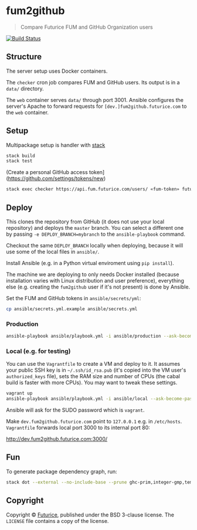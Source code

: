 # fum2github

> Compare Futurice FUM and GitHub Organization users

[![Build Status](https://travis-ci.org/futurice/fum2github.svg?branch=master)](https://travis-ci.org/futurice/fum2github)

## Structure

The server setup uses Docker containers.

The `checker` cron job compares FUM and GitHub users.
Its output is in a `data/` directory.

The `web` container serves `data/` through port 3001.
Ansible configures the server's Apache to forward requests for
`[dev.]fum2github.futurice.com` to the `web` container.

## Setup

Multipackage setup is handler with [stack](https://github.com/commercialhaskell/stack)

```bash
stack build
stack test
```

(Create a personal GitHub access token](https://github.com/settings/tokens/new)

```bash
stack exec checker https://api.fum.futurice.com/users/ «fum-token» futurice «github-token»
```

## Deploy

This clones the repository from GitHub (it does not use your local repository)
and deploys the `master` branch.
You can select a different one by passing `-e DEPLOY_BRANCH=mybranch`
to the `ansible-playbook` command.

Checkout the same `DEPLOY_BRANCH` locally when deploying, because it will use
some of the local files in `ansible/`.

Install Ansible (e.g. in a Python virtual enviroment using `pip install`).

The machine we are deploying to only needs Docker installed
(because installation varies with Linux distribution and user preference),
everything else (e.g. creating the `fum2github` user if it's not present)
is done by Ansible.

Set the FUM and GitHub tokens in `ansible/secrets/yml`:
```bash
cp ansible/secrets.yml.example ansible/secrets.yml
```

### Production

```bash
ansible-playbook ansible/playbook.yml -i ansible/production --ask-become-pass -v -u «remote-username»
```

### Local (e.g. for testing)

You can use the `Vagrantfile` to create a VM and deploy to it.
It assumes your public SSH key is in `~/.ssh/id_rsa.pub`
(it's copied into the VM user's `authorized_keys` file),
sets the RAM size and number of CPUs
(the cabal build is faster with more CPUs).
You may want to tweak these settings.

```bash
vagrant up
ansible-playbook ansible/playbook.yml -i ansible/local --ask-become-pass -v -u vagrant
```

Ansible will ask for the SUDO password which is `vagrant`.

Make `dev.fum2github.futurice.com` point to `127.0.0.1` e.g. in `/etc/hosts`.
`Vagrantfile` forwards local port 3000 to its internal port 80:

http://dev.fum2github.futurice.com:3000/

## Fun

To generate package dependency graph, run:
```sh
stack dot --external --no-include-base --prune ghc-prim,integer-gmp,template-haskell,array,bytestring,deepseq | tred | dot -Tpdf -o fum2github.pdf
```

## Copyright

Copyright © [Futurice](https://futurice/com),
published under the BSD 3-clause license.
The `LICENSE` file contains a copy of the license.
